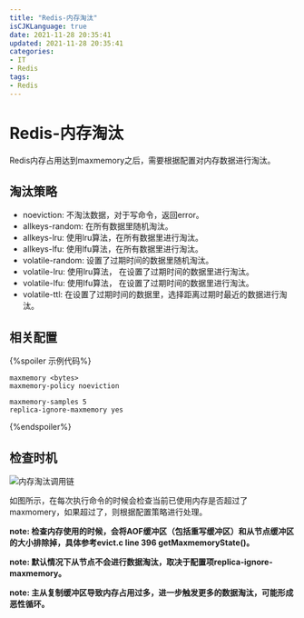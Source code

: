 ```yaml
---
title: "Redis-内存淘汰"
isCJKLanguage: true
date: 2021-11-28 20:35:41
updated: 2021-11-28 20:35:41
categories: 
- IT
- Redis
tags: 
- Redis
---
```


# Redis-内存淘汰

Redis内存占用达到maxmemory之后，需要根据配置对内存数据进行淘汰。

## 淘汰策略

* noeviction: 不淘汰数据，对于写命令，返回error。
* allkeys-random: 在所有数据里随机淘汰。
* allkeys-lru: 使用lru算法，在所有数据里进行淘汰。
* allkeys-lfu: 使用lfu算法，在所有数据里进行淘汰。
* volatile-random: 设置了过期时间的数据里随机淘汰。
* volatile-lru: 使用lru算法， 在设置了过期时间的数据里进行淘汰。
* volatile-lfu: 使用lfu算法， 在设置了过期时间的数据里进行淘汰。
* volatile-ttl: 在设置了过期时间的数据里，选择距离过期时最近的数据进行淘汰。

## 相关配置

{%spoiler 示例代码%}
```
maxmemory <bytes>
maxmemory-policy noeviction

maxmemory-samples 5
replica-ignore-maxmemory yes
```
{%endspoiler%}

## 检查时机

![内存淘汰调用链](https://raw.githubusercontent.com/Abug0/Typora-Pics/master/pics/Typora20210516122723.png)

如图所示，在每次执行命令的时候会检查当前已使用内存是否超过了maxmomery，如果超过了，则根据配置策略进行处理。

**note: 检查内存使用的时候，会将AOF缓冲区（包括重写缓冲区）和从节点缓冲区的大小排除掉，具体参考evict.c line 396 getMaxmemoryState()。**

**note: 默认情况下从节点不会进行数据淘汰，取决于配置项replica-ignore-maxmemory。**

**note: 主从复制缓冲区导致内存占用过多，进一步触发更多的数据淘汰，可能形成恶性循环。**

​